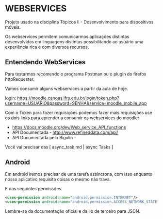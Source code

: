 # WEBSERVICES

Projeto usado na disciplina Tópicos II - Desenvolvimento para dispositivos móveis.

Os webservices permitem comunicarmos aplicações distintas desenvolvidas em linguagens distintas possibilitando ao usuário uma experiência rica e com diversos recursos.



## Entendendo WebServices

Para testarmos recomendo o programa Postman ou o plugin do firefox httpRequester.

Vamos consumir alguns webservices a partir da aula de hoje.

login: https://moodle.canoas.ifrs.edu.br/login/token.php?username=USUARIO&password=SENHA&service=moodle_mobile_app

Com o Token para fazer requisições podemos fazer mais requisições use os dois links para aprender a consumir os webservices do moodle:
- https://docs.moodle.org/dev/Web_service_API_functions
- API Documentada - http://www.refineddata.com/api/
- API Documentada pelo Bigolin - 

Você vai precisar das [ async_task.md | async Tasks ]

## Android

Em android iremos precisar de uma tarefa assíncrona, com isso enquanto nosso aplicativo requisita coisas o mesmo não trava.

E das seguintes permissões.

```xml
<uses-permission android:name="android.permission.INTERNET"/>
<uses-permission android:name="android.permission.ACCESS_NETWORK_STATE"/>
```

Lembre-se da documentação oficial e da lib de terceiro para JSON.
